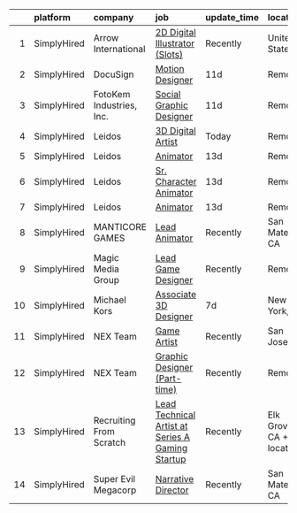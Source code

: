 

|    | platform    | company                  | job                                                                                                                                                       | update_time   | location                     |
|---:|:------------|:-------------------------|:----------------------------------------------------------------------------------------------------------------------------------------------------------|:--------------|:-----------------------------|
|  1 | SimplyHired | Arrow International      | [2D Digital Illustrator (Slots)](https://www.simplyhired.com/job/GYcdckVYRdlvDpMdZNJ1y_kucZskeAmcizARYpdvLcu9IQsN7UJ9iw?q=vfx+designer)                   | Recently      | United States                |
|  2 | SimplyHired | DocuSign                 | [Motion Designer](https://www.simplyhired.com/job/UUooOsDvVwEFuymE9Qsd9IW7sbe0tXHHFqJA-ChcOJZlGbDiqne3dw?q=vfx+designer)                                  | 11d           | Remote                       |
|  3 | SimplyHired | FotoKem Industries, Inc. | [Social Graphic Designer](https://www.simplyhired.com/job/Kc9JNMzUwTt2dy60e60_6JrYPGb-Dmp2mJQhoPY1J9YtIq0s78YbUw?q=vfx+designer)                          | 11d           | Remote                       |
|  4 | SimplyHired | Leidos                   | [3D Digital Artist](https://www.simplyhired.com/job/KTDPzKO-_WeDh4P-BfYUYkhKAosP9zgWc_MVnu6zAXjGGSUI7Rg1tw?q=vfx+designer)                                | Today         | Remote                       |
|  5 | SimplyHired | Leidos                   | [Animator](https://www.simplyhired.com/job/100tv4BPGObWyUHC348p4c0zlCgXJOFUgCuhFIDstZPBTr2zHTXGbw?q=vfx+designer)                                         | 13d           | Remote                       |
|  6 | SimplyHired | Leidos                   | [Sr. Character Animator](https://www.simplyhired.com/job/nwczWcKiW9_e3Igbe-Biy_M2NoPkbGPgqlen2Tvn26cu9IvjdOTx0g?q=vfx+designer)                           | 13d           | Remote                       |
|  7 | SimplyHired | Leidos                   | [Animator](https://www.simplyhired.com/job/t2fDagQvyaIkQh0K1OutLiBuf7lNosmqwlEiFc0LH7DCLtbbh9o6Fw?q=vfx+designer)                                         | 13d           | Remote                       |
|  8 | SimplyHired | MANTICORE GAMES          | [Lead Animator](https://www.simplyhired.com/job/-NZqK6oZOXtS84GcfX-BVSdzRCKABXOpE0VXR-JvFiWaayCVL7LYeA?q=vfx+designer)                                    | Recently      | San Mateo, CA                |
|  9 | SimplyHired | Magic Media Group        | [Lead Game Designer](https://www.simplyhired.com/job/dGHsBVkdiCuExdLr57T20zS8Le1CYOPtzCo4naSxrL0aweBVAZh1bw?q=vfx+designer)                               | Recently      | Remote                       |
| 10 | SimplyHired | Michael Kors             | [Associate 3D Designer](https://www.simplyhired.com/job/oA5-Lek-2uaRW8S5NCvg1zEbTmPPs4tIDzKgBrrj6sHKbBi7xZyYOA?q=vfx+designer)                            | 7d            | New York, NY                 |
| 11 | SimplyHired | NEX Team                 | [Game Artist](https://www.simplyhired.com/job/iVkoAAMN1edBhgoQM66yQmgz4Y8e1psB7T-iOLVmv2-MQxpbwRq6-g?q=vfx+designer)                                      | Recently      | San Jose, CA                 |
| 12 | SimplyHired | NEX Team                 | [Graphic Designer (Part-time)](https://www.simplyhired.com/job/ArAeCERgNJnSROsAEp2n_qO-I_lzyfnz6bM36NLhmwbGxJAjPueYyg?q=vfx+designer)                     | Recently      | Remote                       |
| 13 | SimplyHired | Recruiting From Scratch  | [Lead Technical Artist at Series A Gaming Startup](https://www.simplyhired.com/job/e-j_8EBV7X-1g3Udf9fUfH3WhqVbEz8HLHJWbj4wwSxpmiLIqydH1A?q=vfx+designer) | Recently      | Elk Grove, CA +126 locations |
| 14 | SimplyHired | Super Evil Megacorp      | [Narrative Director](https://www.simplyhired.com/job/JJjWo0PDGUAaQWVpYjl7eoJIXfgGYVL-8MWJRUlJCX_k5lejVgo7zg?q=vfx+designer)                               | Recently      | San Mateo, CA                |